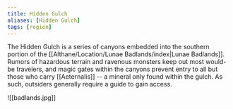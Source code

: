 ```yaml
---
title: Hidden Gulch
aliases: [Hidden Gulch]
tags: [region]
---
```

The Hidden Gulch is a series of canyons embedded into the southern portion of the [[Althane/Location/Lunae Badlands/index|Lunae Badlands]]. Rumors of hazardous terrain and ravenous monsters keep out most would-be travelers, and magic gates within the canyons prevent entry to all but those who carry [[Aeternalis]] -- a mineral only found within the gulch. As such, outsiders generally require a guide to gain access.

![[badlands.jpg]]
